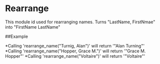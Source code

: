 Rearrange 
=========

This module id used for rearranging names.
Turns "LastName, FirstNmae" into "FirstName LastName"

##Example

 *Calling 'rearrange_name("Turnig, Alan")' will return '"Alan Turning"'
 *Calling 'rearrange_name("Hopper, Grace M.")' will return '"Grace M. Hopper"'
 *Calling 'rearrange_name("Voltaire")' will return '"Voltaire"'
